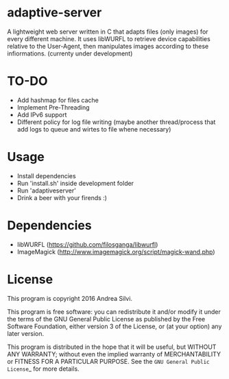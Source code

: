 # adaptive-server
A lightweight web server written in C that adapts files (only images) for every different machine.
It uses libWURFL to retrieve device capabilities relative to the User-Agent, then manipulates images according to these infiormations.
(currenty under development)

# TO-DO
- Add hashmap for files cache
- Implement Pre-Threading
- Add IPv6 support
- Different policy for log file writing (maybe another thread/process that add logs to queue and wirtes to file whene necessary)

# Usage
- Install dependencies
- Run 'install.sh' inside development folder
- Run 'adaptiveserver'
- Drink a beer with your firends :)

# Dependencies
- libWURFL (https://github.com/filosganga/libwurfl)
- ImageMagick (http://www.imagemagick.org/script/magick-wand.php)

# License

This program is copyright 2016 Andrea Silvi.

This program is free software: you can redistribute it and/or modify it under the terms of the GNU General Public License as published by the Free Software Foundation, either version 3 of the License, or (at your option) any later version.

This program is distributed in the hope that it will be useful, but WITHOUT ANY WARRANTY; without even the implied warranty of MERCHANTABILITY or FITNESS FOR A PARTICULAR PURPOSE. See the `GNU General Public License`_ for more details.
